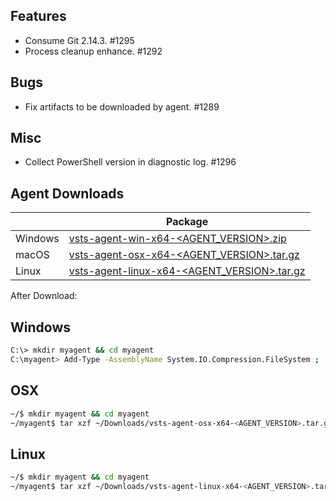 ## Features
 - Consume Git 2.14.3. #1295
 - Process cleanup enhance. #1292

## Bugs
  - Fix artifacts to be downloaded by agent. #1289

## Misc
  - Collect PowerShell version in diagnostic log. #1296 

## Agent Downloads  

|         | Package                                                                                                       |
| ------- | ----------------------------------------------------------------------------------------------------------- |
| Windows | [vsts-agent-win-x64-<AGENT_VERSION>.zip](https://vstsagentpackage.azureedge.net/agent/<AGENT_VERSION>/vsts-agent-win-x64-<AGENT_VERSION>.zip)      |
| macOS   | [vsts-agent-osx-x64-<AGENT_VERSION>.tar.gz](https://vstsagentpackage.azureedge.net/agent/<AGENT_VERSION>/vsts-agent-osx-x64-<AGENT_VERSION>.tar.gz)   |
| Linux   | [vsts-agent-linux-x64-<AGENT_VERSION>.tar.gz](https://vstsagentpackage.azureedge.net/agent/<AGENT_VERSION>/vsts-agent-linux-x64-<AGENT_VERSION>.tar.gz) |

After Download:  

## Windows

``` bash
C:\> mkdir myagent && cd myagent
C:\myagent> Add-Type -AssemblyName System.IO.Compression.FileSystem ; [System.IO.Compression.ZipFile]::ExtractToDirectory("$HOME\Downloads\vsts-agent-win-x64-<AGENT_VERSION>.zip", "$PWD")
```

## OSX

``` bash
~/$ mkdir myagent && cd myagent
~/myagent$ tar xzf ~/Downloads/vsts-agent-osx-x64-<AGENT_VERSION>.tar.gz
```

## Linux

``` bash
~/$ mkdir myagent && cd myagent
~/myagent$ tar xzf ~/Downloads/vsts-agent-linux-x64-<AGENT_VERSION>.tar.gz
```
